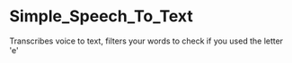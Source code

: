 # Simple_Speech_To_Text
Transcribes voice to text, filters your words to check if you used the letter 'e'

